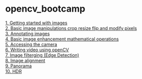# opencv_bootcamp
[1. Getting started with images](01_Getting_Started_with_Images/readme.md)<br>
[2. Basic image manipulations crop resize flip and modify pixels](02_Basic_Image_Manipulations_Crop_Resize_Flip_and_Modify_Pixels/readme.md)<br>
[3. Annotating images](03_Annotating_Images/readme.md)<br>
[4. Basic image enhancement mathematical operations](04_Basic_Image_Enhancement_Mathematical_Operations/readme.md)<br>
[5. Accessing the camera](05_Accessing_The_Camera/readme.md)<br>
[6. Writing video using openCV](06_Writing_Video_using_OpenCV/readme.md)<br>
[7. Image filterging (Edge Detection)](07_Image_Filtering__Edge_Detection/readme.md)<br>
[8. Image alignment](08_Image_Alignment/readme.md)<br>
[9. Panorama](09_panorama/readme.md)<br>
[10. HDR](10_hdr/readme.md)<br>
